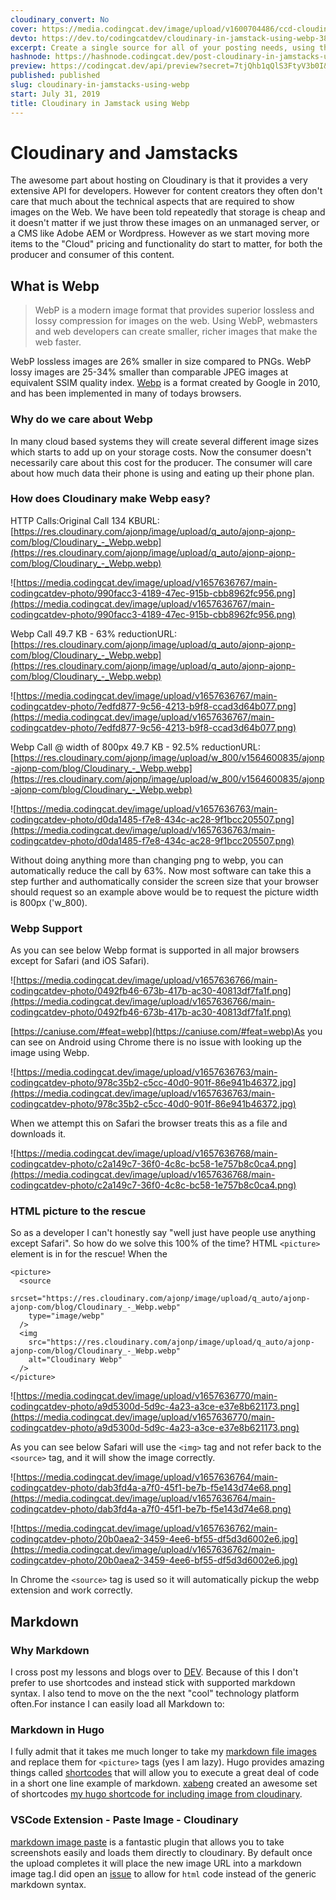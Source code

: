 ```yaml
---
cloudinary_convert: No
cover: https://media.codingcat.dev/image/upload/v1600704486/ccd-cloudinary/cloudinary_webp.png
devto: https://dev.to/codingcatdev/cloudinary-in-jamstack-using-webp-38p2
excerpt: Create a single source for all of your posting needs, using the best format for the browser!
hashnode: https://hashnode.codingcat.dev/post-cloudinary-in-jamstacks-using-webp-1
preview: https://codingcat.dev/api/preview?secret=7tjQhb1qQlS3FtyV3b0I&selectionType=post&selectionSlug=cloudinary-in-jamstacks-using-webp&_id=26860022ff5f4392ae227a2297b04a8a
published: published
slug: cloudinary-in-jamstacks-using-webp
start: July 31, 2019
title: Cloudinary in Jamstack using Webp
---
```

# Cloudinary and Jamstacks

The awesome part about hosting on Cloudinary is that it provides a very extensive API for developers. However for content creators they often don't care that much about the technical aspects that are required to show images on the Web. We have been told repeatedly that storage is cheap and it doesn't matter if we just throw these images on an unmanaged server, or a CMS like Adobe AEM or Wordpress. However as we start moving more items to the "Cloud" pricing and functionality do start to matter, for both the producer and consumer of this content.

## What is Webp

> 
> 
> 
> WebP is a modern image format that provides superior lossless and lossy compression for images on the web. Using WebP, webmasters and web developers can create smaller, richer images that make the web faster.
> 

WebP lossless images are 26% smaller in size compared to PNGs. WebP lossy images are 25-34% smaller than comparable JPEG images at equivalent SSIM quality index. [Webp](https://developers.google.com/speed/webp/) is a format created by Google in 2010, and has been implemented in many of todays browsers.

### Why do we care about Webp

In many cloud based systems they will create several different image sizes which starts to add up on your storage costs. Now the consumer doesn't necessarily care about this cost for the producer. The consumer will care about how much data their phone is using and eating up their phone plan.

### How does Cloudinary make Webp easy?

HTTP Calls:Original Call 134 KBURL: [https://res.cloudinary.com/ajonp/image/upload/q_auto/ajonp-ajonp-com/blog/Cloudinary_-_Webp.webp](https://res.cloudinary.com/ajonp/image/upload/q_auto/ajonp-ajonp-com/blog/Cloudinary_-_Webp.webp)

![https://media.codingcat.dev/image/upload/v1657636767/main-codingcatdev-photo/990facc3-4189-47ec-915b-cbb8962fc956.png](https://media.codingcat.dev/image/upload/v1657636767/main-codingcatdev-photo/990facc3-4189-47ec-915b-cbb8962fc956.png)

Webp Call 49.7 KB - 63% reductionURL: [https://res.cloudinary.com/ajonp/image/upload/q_auto/ajonp-ajonp-com/blog/Cloudinary_-_Webp.webp](https://res.cloudinary.com/ajonp/image/upload/q_auto/ajonp-ajonp-com/blog/Cloudinary_-_Webp.webp)

![https://media.codingcat.dev/image/upload/v1657636767/main-codingcatdev-photo/7edfd877-9c56-4213-b9f8-ccad3d64b077.png](https://media.codingcat.dev/image/upload/v1657636767/main-codingcatdev-photo/7edfd877-9c56-4213-b9f8-ccad3d64b077.png)

Webp Call @ width of 800px 49.7 KB - 92.5% reductionURL: [https://res.cloudinary.com/ajonp/image/upload/w_800/v1564600835/ajonp-ajonp-com/blog/Cloudinary_-_Webp.webp](https://res.cloudinary.com/ajonp/image/upload/w_800/v1564600835/ajonp-ajonp-com/blog/Cloudinary_-_Webp.webp)

![https://media.codingcat.dev/image/upload/v1657636763/main-codingcatdev-photo/d0da1485-f7e8-434c-ac28-9f1bcc205507.png](https://media.codingcat.dev/image/upload/v1657636763/main-codingcatdev-photo/d0da1485-f7e8-434c-ac28-9f1bcc205507.png)

Without doing anything more than changing png to webp, you can automatically reduce the call by 63%. Now most software can take this a step further and authomatically consider the screen size that your browser should request so an example above would be to request the picture width is 800px ('w_800).

### Webp Support

As you can see below Webp format is supported in all major browsers except for Safari (and iOS Safari).

![https://media.codingcat.dev/image/upload/v1657636766/main-codingcatdev-photo/0492fb46-673b-417b-ac30-40813df7fa1f.png](https://media.codingcat.dev/image/upload/v1657636766/main-codingcatdev-photo/0492fb46-673b-417b-ac30-40813df7fa1f.png)

[https://caniuse.com/#feat=webp](https://caniuse.com/#feat=webp)As you can see on Android using Chrome there is no issue with looking up the image using Webp.

![https://media.codingcat.dev/image/upload/v1657636763/main-codingcatdev-photo/978c35b2-c5cc-40d0-901f-86e941b46372.jpg](https://media.codingcat.dev/image/upload/v1657636763/main-codingcatdev-photo/978c35b2-c5cc-40d0-901f-86e941b46372.jpg)

When we attempt this on Safari the browser treats this as a file and downloads it.

![https://media.codingcat.dev/image/upload/v1657636768/main-codingcatdev-photo/c2a149c7-36f0-4c8c-bc58-1e757b8c0ca4.png](https://media.codingcat.dev/image/upload/v1657636768/main-codingcatdev-photo/c2a149c7-36f0-4c8c-bc58-1e757b8c0ca4.png)

### HTML picture to the rescue

So as a developer I can't honestly say "well just have people use anything except Safari". So how do we solve this 100% of the time? HTML `<picture>` element is in for the rescue! When the

```
<picture>
  <source
    srcset="https://res.cloudinary.com/ajonp/image/upload/q_auto/ajonp-ajonp-com/blog/Cloudinary_-_Webp.webp"
    type="image/webp"
  />
  <img
    src="https://res.cloudinary.com/ajonp/image/upload/q_auto/ajonp-ajonp-com/blog/Cloudinary_-_Webp.webp"
    alt="Cloudinary Webp"
  />
</picture>

```

![https://media.codingcat.dev/image/upload/v1657636770/main-codingcatdev-photo/a9d5300d-5d9c-4a23-a3ce-e37e8b621173.png](https://media.codingcat.dev/image/upload/v1657636770/main-codingcatdev-photo/a9d5300d-5d9c-4a23-a3ce-e37e8b621173.png)

As you can see below Safari will use the `<img>` tag and not refer back to the `<source>` tag, and it will show the image correctly.

![https://media.codingcat.dev/image/upload/v1657636764/main-codingcatdev-photo/dab3fd4a-a7f0-45f1-be7b-f5e143d74e68.png](https://media.codingcat.dev/image/upload/v1657636764/main-codingcatdev-photo/dab3fd4a-a7f0-45f1-be7b-f5e143d74e68.png)

![https://media.codingcat.dev/image/upload/v1657636762/main-codingcatdev-photo/20b0aea2-3459-4ee6-bf55-df5d3d6002e6.jpg](https://media.codingcat.dev/image/upload/v1657636762/main-codingcatdev-photo/20b0aea2-3459-4ee6-bf55-df5d3d6002e6.jpg)

In Chrome the `<source>` tag is used so it will automatically pickup the webp extension and work correctly.

## Markdown

### Why Markdown

I cross post my lessons and blogs over to [DEV](https://dev.to/). Because of this I don't prefer to use shortcodes and instead stick with supported markdown syntax. I also tend to move on the the next "cool" technology platform often.For instance I can easily load all Markdown to:

### Markdown in Hugo

I fully admit that it takes me much longer to take my [markdown file images](https://github.com/adam-p/markdown-here/wiki/Markdown-Cheatsheet#images) and replace them for `<picture>` tags (yes I am lazy). Hugo provides amazing things called [shortcodes](https://gohugo.io/content-management/shortcodes/) that will allow you to execute a great deal of code in a short one line example of markdown. [xabeng](https://dev.to/xabeng) created an awesome set of shortcodes [my hugo shortcode for including image from cloudinary](https://dev.to/xabeng/my-hugo-shortcode-for-including-image-from-cloudinary-1l46).

### VSCode Extension - Paste Image - Cloudinary

[markdown image paste](https://marketplace.visualstudio.com/items?itemName=njLeonZhang.markdown-image-paste) is a fantastic plugin that allows you to take screenshots easily and loads them directly to cloudinary. By default once the upload completes it will place the new image URL into a markdown image tag.I did open an [issue](https://github.com/njleonzhang/vscode-extension-mardown-image-paste/issues/9) to allow for `html` code instead of the generic markdown syntax.